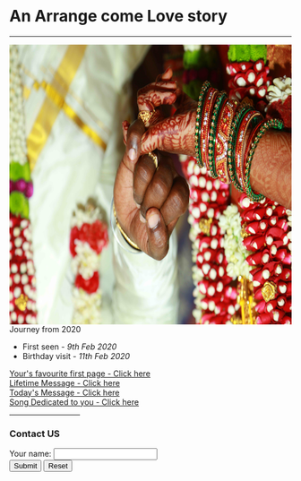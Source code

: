<!DOCTYPE html>
<html>
    <header>
        <title>Ram HomePage</title>
    </header>
    <body>
        <h1>An Arrange come Love story</h1>
        <hr noshade="" color="Blue" size="3">
        <img src="IMG.jpg" alt="Picture" style="float:right;width: 750px;height: 500px;">
        <p>Journey from 2020</p>
        <ul>
            <li>First seen - <em>9th Feb 2020</em></li>
            <li>Birthday visit - <em>11th Feb 2020</em></li>
        </ul> 
        <a href="https://www.yoursaibaba.com/" target="_blank">Your's favourite first page - Click here</a><br>
        <a href="Page2.html">Lifetime Message - Click here</a><br>
        <a href="Page3.html">Today's Message - Click here</a><br>
        <a href="https://www.youtube.com/watch?v=DScFlfN9vDk" target="_blank">Song Dedicated to you - Click here</a>
        <!--
            <img src="IMG_4610.jpg" alt="Picture" 
        style="width: 750px;height: 500px;">
        --> 
        <hr align="left" width="25%" color="black">
        <h3>Contact US</h3>
        <form>
            <label>Your name:</label>
            <input type="text" name="" value=""><br>
            <input type="submit" name="">
            <input type="reset">
        </form>
    </body>
</html>
